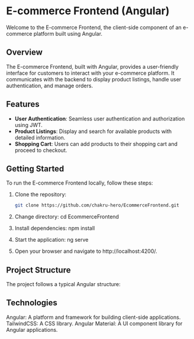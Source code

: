 
# E-commerce Frontend (Angular)

Welcome to the E-commerce Frontend, the client-side component of an e-commerce platform built using Angular.


## Overview
The E-commerce Frontend, built with Angular, provides a user-friendly interface for customers to interact with your e-commerce platform. It communicates with the backend to display product listings, handle user authentication, and manage orders.

## Features
- **User Authentication**: Seamless user authentication and authorization using JWT.
- **Product Listings**: Display and search for available products with detailed information.
- **Shopping Cart**: Users can add products to their shopping cart and proceed to checkout.
## Getting Started
To run the E-commerce Frontend locally, follow these steps:

1. Clone the repository:
   ```bash
   git clone https://github.com/chakru-hero/EcommerceFrontend.git
2. Change directory:
cd EcommerceFrontend

3. Install dependencies:
npm install

4. Start the application:
ng serve

5. Open your browser and navigate to http://localhost:4200/.

## Project Structure
The project follows a typical Angular structure:

## Technologies
Angular: A platform and framework for building client-side applications.
TailwindCSS: A CSS library.
Angular Material: A UI component library for Angular applications.
